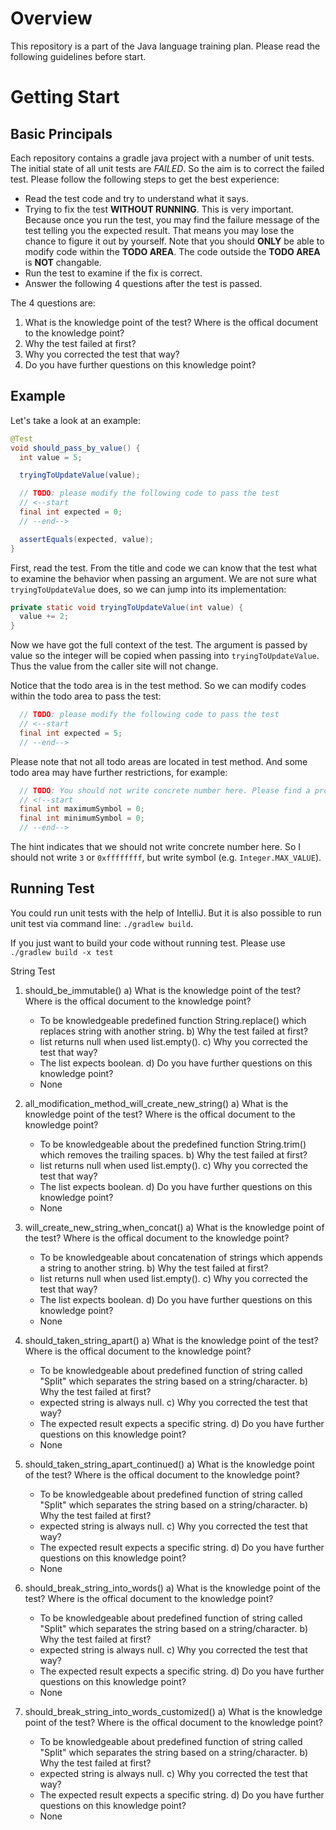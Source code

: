 # Overview

This repository is a part of the Java language training plan. Please read the following guidelines before start.

# Getting Start

## Basic Principals

Each repository contains a gradle java project with a number of unit tests. The initial state of all unit tests are *FAILED*. So the aim is to correct the failed test. Please follow the following steps to get the best experience:

* Read the test code and try to understand what it says.
* Trying to fix the test **WITHOUT RUNNING**. This is very important. Because once you run the test, you may find the failure message of the test telling you the expected result. That means you may lose the chance to figure it out by yourself. Note that you should **ONLY** be able to modify code within the **TODO AREA**. The code outside the **TODO AREA** is **NOT** changable.
* Run the test to examine if the fix is correct.
* Answer the following 4 questions after the test is passed.

The 4 questions are:

1. What is the knowledge point of the test? Where is the offical document to the knowledge point?
1. Why the test failed at first?
1. Why you corrected the test that way?
1. Do you have further questions on this knowledge point?

## Example

Let's take a look at an example:

```java
@Test
void should_pass_by_value() {
  int value = 5;

  tryingToUpdateValue(value);

  // TODO: please modify the following code to pass the test
  // <--start
  final int expected = 0;
  // --end-->

  assertEquals(expected, value);
}
```

First, read the test. From the title and code we can know that the test what to examine the behavior when passing an argument. We are not sure what `tryingToUpdateValue` does, so we can jump into its implementation:

```java
private static void tryingToUpdateValue(int value) {
  value += 2;
}
```

Now we have got the full context of the test. The argument is passed by value so the integer will be copied when passing into `tryingToUpdateValue`. Thus the value from the caller site will not change.

Notice that the todo area is in the test method. So we can modify codes within the todo area to pass the test:

```java
  // TODO: please modify the following code to pass the test
  // <--start
  final int expected = 5;
  // --end-->
```

Please note that not all todo areas are located in test method. And some todo area may have further restrictions, for example:

```java
  // TODO: You should not write concrete number here. Please find a property or constant instead.
  // <!--start
  final int maximumSymbol = 0;
  final int minimumSymbol = 0;
  // --end-->
```

The hint indicates that we should not write concrete number here. So I should not write `3` or `0xffffffff`, but write symbol (e.g. `Integer.MAX_VALUE`).

## Running Test

You could run unit tests with the help of IntelliJ. But it is also possible to run unit test via command line: `./gradlew build`.

If you just want to build your code without running test. Please use `./gradlew build -x test
`

String Test
1. should_be_immutable()
  a) What is the knowledge point of the test? Where is the offical document to the knowledge point?
   - To be knowledgeable predefined function String.replace() which replaces string with another string.
  b) Why the test failed at first?
   - list returns null when used list.empty().
  c) Why you corrected the test that way?
   - The list expects boolean.
  d) Do you have further questions on this knowledge point?
   - None
   
2. all_modification_method_will_create_new_string()
  a) What is the knowledge point of the test? Where is the offical document to the knowledge point?
   - To be knowledgeable about the predefined function String.trim() which removes the trailing spaces.
  b) Why the test failed at first?
   - list returns null when used list.empty().
  c) Why you corrected the test that way?
   - The list expects boolean.
  d) Do you have further questions on this knowledge point?
   - None
   
3. will_create_new_string_when_concat()
  a) What is the knowledge point of the test? Where is the offical document to the knowledge point?
   - To be knowledgeable about concatenation of strings which appends a string to another string.
  b) Why the test failed at first?
   - list returns null when used list.empty().
  c) Why you corrected the test that way?
   - The list expects boolean.
  d) Do you have further questions on this knowledge point?
   - None
   
4. should_taken_string_apart()
  a) What is the knowledge point of the test? Where is the offical document to the knowledge point?
   - To be knowledgeable about predefined function of string called "Split" which separates the string based on a string/character.
  b) Why the test failed at first?
   - expected string is always null.
  c) Why you corrected the test that way?
   - The expected result expects a specific string.
  d) Do you have further questions on this knowledge point?
   - None
   
5. should_taken_string_apart_continued()
  a) What is the knowledge point of the test? Where is the offical document to the knowledge point?
   - To be knowledgeable about predefined function of string called "Split" which separates the string based on a string/character.
  b) Why the test failed at first?
   - expected string is always null.
  c) Why you corrected the test that way?
   - The expected result expects a specific string.
  d) Do you have further questions on this knowledge point?
   - None
   
6. should_break_string_into_words()
  a) What is the knowledge point of the test? Where is the offical document to the knowledge point?
   - To be knowledgeable about predefined function of string called "Split" which separates the string based on a string/character.
  b) Why the test failed at first?
   - expected string is always null.
  c) Why you corrected the test that way?
   - The expected result expects a specific string.
  d) Do you have further questions on this knowledge point?
   - None
   
7. should_break_string_into_words_customized()
  a) What is the knowledge point of the test? Where is the offical document to the knowledge point?
   - To be knowledgeable about predefined function of string called "Split" which separates the string based on a string/character.
  b) Why the test failed at first?
   - expected string is always null.
  c) Why you corrected the test that way?
   - The expected result expects a specific string.
  d) Do you have further questions on this knowledge point?
   - None
